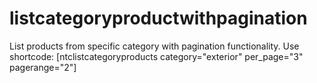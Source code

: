 # listcategoryproductwithpagination
List products from specific category with pagination functionality.
 Use shortcode:
 [ntclistcategoryproducts category="exterior" per_page="3" pagerange="2"] 
